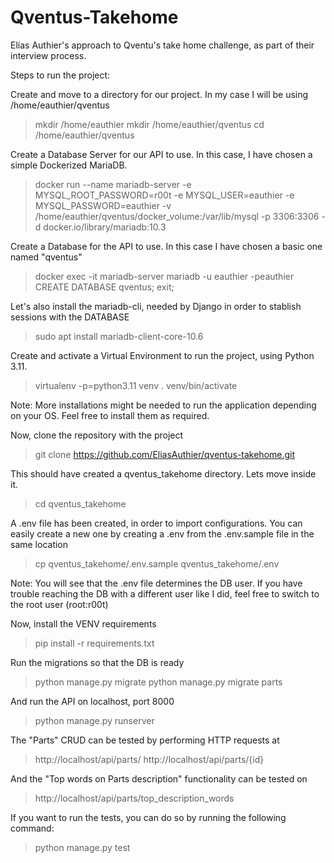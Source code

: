 # Qventus-Takehome
Elías Authier's approach to Qventu's take home challenge, as part of their interview process.

Steps to run the project:

Create and move to a directory for our project. In my case I will be using /home/eauthier/qventus

> mkdir /home/eauthier
> mkdir /home/eauthier/qventus
> cd /home/eauthier/qventus


Create a Database Server for our API to use. In this case, I have chosen a 
simple Dockerized MariaDB.

> docker run --name mariadb-server -e MYSQL_ROOT_PASSWORD=r00t -e MYSQL_USER=eauthier -e MYSQL_PASSWORD=eauthier -v /home/eauthier/qventus/docker_volume:/var/lib/mysql -p 3306:3306 -d docker.io/library/mariadb:10.3

Create a Database for the API to use. In this case I have chosen a basic one named "qventus"

> docker exec -it mariadb-server mariadb -u eauthier -peauthier
> CREATE DATABASE qventus;
> exit;

Let's also install the mariadb-cli, needed by Django in order to stablish sessions with the DATABASE

> sudo apt install mariadb-client-core-10.6

Create and activate a Virtual Environment to run the project, using Python 3.11.

>  virtualenv -p=python3.11 venv
> . venv/bin/activate

Note: More installations might be needed to run the application depending on your OS. Feel free to install them as required.

Now, clone the repository with the project

> git clone https://github.com/EliasAuthier/qventus-takehome.git

This should have created a qventus_takehome directory. Lets move inside it.

> cd qventus_takehome

A .env file has been created, in order to import configurations. You can easily create a new one by creating a .env from the .env.sample file in the same location

> cp qventus_takehome/.env.sample qventus_takehome/.env

Note: You will see that the .env file determines the DB user. If you have trouble reaching the DB with a different user like I did, feel free
to switch to the root user (root:r00t)

Now, install the VENV requirements

> pip install -r requirements.txt

Run the migrations so that the DB is ready

> python manage.py migrate
> python manage.py migrate parts

And run the API on localhost, port 8000

> python manage.py runserver

The "Parts" CRUD can be tested by performing HTTP requests at 
> http://localhost/api/parts/
> http://localhost/api/parts/{id}

And the "Top words on Parts description" functionality can be tested on 
> http://localhost/api/parts/top_description_words

If you want to run the tests, you can do so by running the following command:
> python manage.py test